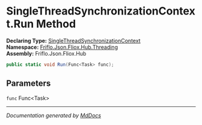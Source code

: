 ﻿<!--  
  <auto-generated>   
    The contents of this file were generated by a tool.  
    Changes to this file may be list if the file is regenerated  
  </auto-generated>   
-->

# SingleThreadSynchronizationContext.Run Method

**Declaring Type:** [SingleThreadSynchronizationContext](../index.md)  
**Namespace:** [Friflo.Json.Fliox.Hub.Threading](../../index.md)  
**Assembly:** Friflo.Json.Fliox.Hub

```csharp
public static void Run(Func<Task> func);
```

## Parameters

`func`  Func\<Task\>

___

*Documentation generated by [MdDocs](https://github.com/ap0llo/mddocs)*
